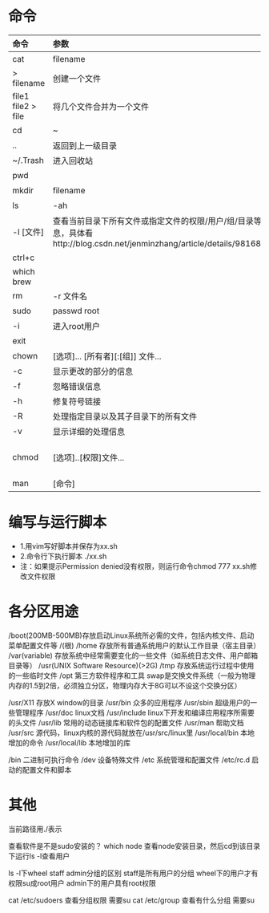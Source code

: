 
# 命令

命令|参数|作用
:-|:-|:-
cat|filename|一次显示整个文件
|> filename|创建一个文件
|file1 file2 > file|将几个文件合并为一个文件
cd|~|返回到用户根目录
|..|返回到上一级目录
|~/.Trash|进入回收站
pwd||显示当前路径
mkdir|filename|创建文件夹
ls|-ah|显示全部隐藏文件
|-l [文件]|查看当前目录下所有文件或指定文件的权限/用户/组/目录等信息，具体看http://blog.csdn.net/jenminzhang/article/details/9816853
ctrl+c||跳过当前输入的命令 重新输入 会终止当前进程
which brew||查看某个包的安装路径
rm |-r 文件名| 删除文件
sudo|passwd root |设置root密码
|-i |进入root用户
exit||退出当前用户
chown|[选项]... [所有者][:[组]] 文件...|修改文件的所有者和组 例如chown hany:staff test.txt
|-c |显示更改的部分的信息
|-f |忽略错误信息
|-h |修复符号链接
|-R |处理指定目录以及其子目录下的所有文件
|-v |显示详细的处理信息
chmod|[选项]..[权限]文件...|修改文件权限 例如chmod 777 test.txt 选项同chown，具体看http://www.cnblogs.com/zdz8207/p/3793246.html
man|[命令]|查看某个命令的使用手册 例如man node

# 编写与运行脚本
- 1.用vim写好脚本并保存为xx.sh
- 2.命令行下执行脚本 ./xx.sh
- 注：如果提示Permission denied没有权限，则运行命令chmod 777 xx.sh修改文件权限

# 各分区用途
/boot(200MB-500MB)存放启动Linux系统所必需的文件，包括内核文件、启动菜单配置文件等
/(根)
/home 存放所有普通系统用户的默认工作目录（宿主目录）
/var(variable) 存放系统中经常需要变化的一些文件（如系统日志文件、用户邮箱目录等）
/usr(UNIX Software Resource)(>2G)
/tmp 存放系统运行过程中使用的一些临时文件
/opt 第三方软件程序和工具
swap是交换文件系统（一般为物理内存的1.5到2倍，必须独立分区，物理内存大于8G可以不设这个交换分区）

/usr/X11 存放X window的目录
/usr/bin 众多的应用程序
/usr/sbin 超级用户的一些管理程序
/usr/doc linux文档
/usr/include linux下开发和编译应用程序所需要的头文件
/usr/lib 常用的动态链接库和软件包的配置文件
/usr/man 帮助文档
/usr/src 源代码，linux内核的源代码就放在/usr/src/linux里
/usr/local/bin 本地增加的命令
/usr/local/lib 本地增加的库

/bin 二进制可执行命令
/dev 设备特殊文件
/etc 系统管理和配置文件
/etc/rc.d 启动的配置文件和脚本


# 其他
当前路径用./表示

查看软件是不是sudo安装的？
which node 查看node安装目录，然后cd到该目录下运行ls -l查看用户

ls -l下wheel staff admin分组的区别
staff是所有用户的分组
wheel下的用户才有权限su成root用户
admin下的用户具有root权限

cat /etc/sudoers 查看分组权限 需要su
cat /etc/group 查看有什么分组 需要su
